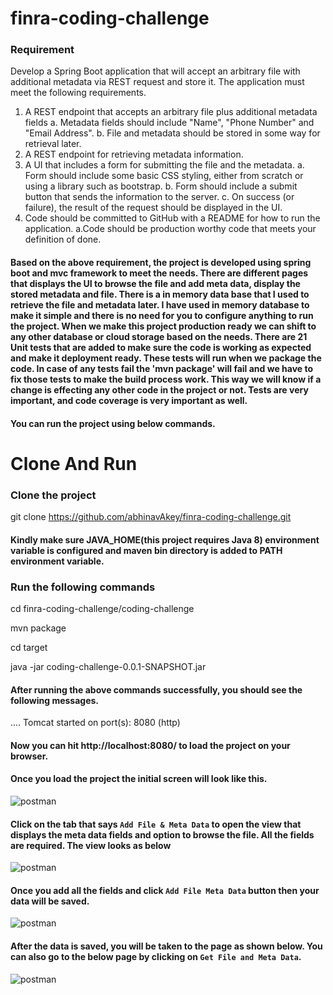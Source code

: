 # finra-coding-challenge
### Requirement
Develop a Spring Boot application that will accept an arbitrary file with additional metadata via REST request and store it. The application must meet the following requirements.

1. A REST endpoint that accepts an arbitrary file plus additional metadata fields
   a. Metadata fields should include &quot;Name&quot;, &quot;Phone Number&quot; and &quot;Email Address&quot;.
   b. File and metadata should be stored in some way for retrieval later.
2. A REST endpoint for retrieving metadata information.
3. A UI that includes a form for submitting the file and the metadata.
   a. Form should include some basic CSS styling, either from scratch or using a library such as bootstrap.
   b. Form should include a submit button that sends the information to the server.
   c. On success (or failure), the result of the request should be displayed in the UI.
4. Code should be committed to GitHub with a README for how to run the application.
   a.Code should be production worthy code that meets your definition of done.
   
#### Based on the above requirement, the project is developed using spring boot and mvc framework to meet the needs. There are different pages that displays the UI to browse the file and add meta data, display the stored metadata and file. There is a in memory data base that I used to retrieve the file and metadata later. I have used in memory database to make it simple and there is no need for you to configure anything to run the project. When we make this project production ready we can shift to any other database or cloud storage based on the needs. There are 21 Unit tests that are added to make sure the code is working as expected and make it deployment ready. These tests will run when we package the code. In case of any tests fail the 'mvn package' will fail and we have to fix those tests to make the build process work. This way we will know if a change is effecting any other code in the project or not. Tests are very important, and code coverage is very important as well.

#### You can run the project using below commands.

# Clone And Run
### Clone the project

git clone https://github.com/abhinavAkey/finra-coding-challenge.git

#### Kindly make sure JAVA_HOME(this project requires Java 8) environment variable is configured and maven bin directory is added to PATH environment variable. 

### Run the following commands

cd finra-coding-challenge/coding-challenge

mvn package

cd target

java -jar coding-challenge-0.0.1-SNAPSHOT.jar

#### After running the above commands successfully, you should see the following messages.

.... Tomcat started on port(s): 8080 (http)

#### Now you can hit http://localhost:8080/ to load the project on your browser.

#### Once you load the project the initial screen will look like this.

![postman](https://user-images.githubusercontent.com/20955979/32707983-85d02a4c-c7f5-11e7-8cd0-fe1055e29136.png)

#### Click on the tab that says ```Add File & Meta Data``` to open the view that displays the meta data fields and option to browse the file. All the fields are required. The view looks as below

![postman](https://user-images.githubusercontent.com/20955979/32707984-861895a2-c7f5-11e7-88a9-4139bf36ec47.png)

#### Once you add all the fields and click ```Add File Meta Data``` button then your data will be saved. 

![postman](https://user-images.githubusercontent.com/20955979/32707981-84e81338-c7f5-11e7-8a82-e42fddab1f6e.png)

#### After the data is saved, you will be taken to the page as shown below. You can also go to the below page by clicking on ```Get File and Meta Data```.

![postman](https://user-images.githubusercontent.com/20955979/32707982-8562814a-c7f5-11e7-8c5e-459af7339fd5.png)

